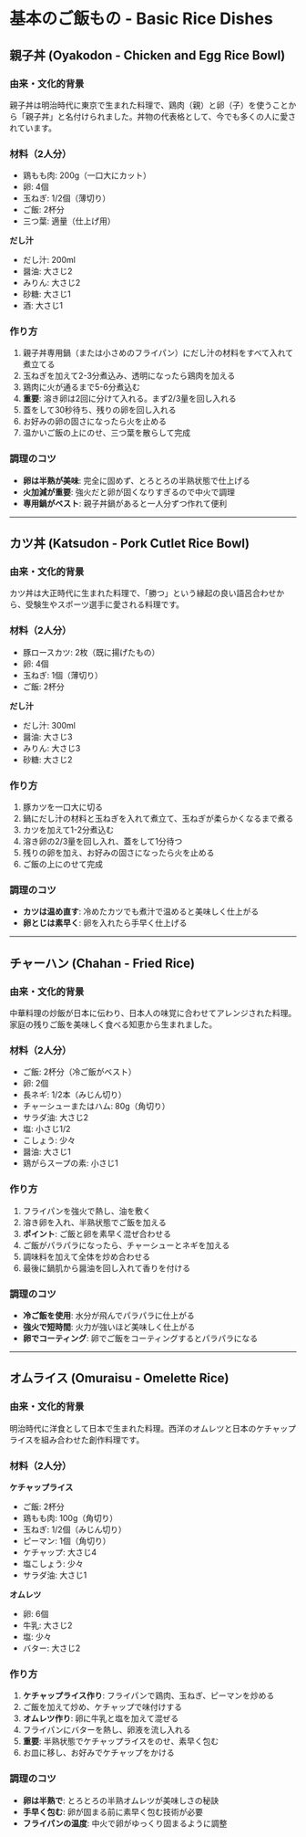 # 基本のご飯もの - Basic Rice Dishes

## 親子丼 (Oyakodon - Chicken and Egg Rice Bowl)

### 由来・文化的背景
親子丼は明治時代に東京で生まれた料理で、鶏肉（親）と卵（子）を使うことから「親子丼」と名付けられました。丼物の代表格として、今でも多くの人に愛されています。

### 材料（2人分）
- 鶏もも肉: 200g（一口大にカット）
- 卵: 4個
- 玉ねぎ: 1/2個（薄切り）
- ご飯: 2杯分
- 三つ葉: 適量（仕上げ用）

**だし汁**
- だし汁: 200ml
- 醤油: 大さじ2
- みりん: 大さじ2
- 砂糖: 大さじ1
- 酒: 大さじ1

### 作り方
1. 親子丼専用鍋（または小さめのフライパン）にだし汁の材料をすべて入れて煮立てる
2. 玉ねぎを加えて2-3分煮込み、透明になったら鶏肉を加える
3. 鶏肉に火が通るまで5-6分煮込む
4. **重要**: 溶き卵は2回に分けて入れる。まず2/3量を回し入れる
5. 蓋をして30秒待ち、残りの卵を回し入れる
6. お好みの卵の固さになったら火を止める
7. 温かいご飯の上にのせ、三つ葉を散らして完成

### 調理のコツ
- **卵は半熟が美味**: 完全に固めず、とろとろの半熟状態で仕上げる
- **火加減が重要**: 強火だと卵が固くなりすぎるので中火で調理
- **専用鍋がベスト**: 親子丼鍋があると一人分ずつ作れて便利

---

## カツ丼 (Katsudon - Pork Cutlet Rice Bowl)

### 由来・文化的背景
カツ丼は大正時代に生まれた料理で、「勝つ」という縁起の良い語呂合わせから、受験生やスポーツ選手に愛される料理です。

### 材料（2人分）
- 豚ロースカツ: 2枚（既に揚げたもの）
- 卵: 4個
- 玉ねぎ: 1個（薄切り）
- ご飯: 2杯分

**だし汁**
- だし汁: 300ml
- 醤油: 大さじ3
- みりん: 大さじ3
- 砂糖: 大さじ2

### 作り方
1. 豚カツを一口大に切る
2. 鍋にだし汁の材料と玉ねぎを入れて煮立て、玉ねぎが柔らかくなるまで煮る
3. カツを加えて1-2分煮込む
4. 溶き卵の2/3量を回し入れ、蓋をして1分待つ
5. 残りの卵を加え、お好みの固さになったら火を止める
6. ご飯の上にのせて完成

### 調理のコツ
- **カツは温め直す**: 冷めたカツでも煮汁で温めると美味しく仕上がる
- **卵とじは素早く**: 卵を入れたら手早く仕上げる

---

## チャーハン (Chahan - Fried Rice)

### 由来・文化的背景
中華料理の炒飯が日本に伝わり、日本人の味覚に合わせてアレンジされた料理。家庭の残りご飯を美味しく食べる知恵から生まれました。

### 材料（2人分）
- ご飯: 2杯分（冷ご飯がベスト）
- 卵: 2個
- 長ネギ: 1/2本（みじん切り）
- チャーシューまたはハム: 80g（角切り）
- サラダ油: 大さじ2
- 塩: 小さじ1/2
- こしょう: 少々
- 醤油: 大さじ1
- 鶏がらスープの素: 小さじ1

### 作り方
1. フライパンを強火で熱し、油を敷く
2. 溶き卵を入れ、半熟状態でご飯を加える
3. **ポイント**: ご飯と卵を素早く混ぜ合わせる
4. ご飯がパラパラになったら、チャーシューとネギを加える
5. 調味料を加えて全体を炒め合わせる
6. 最後に鍋肌から醤油を回し入れて香りを付ける

### 調理のコツ
- **冷ご飯を使用**: 水分が飛んでパラパラに仕上がる
- **強火で短時間**: 火力が強いほど美味しく仕上がる
- **卵でコーティング**: 卵でご飯をコーティングするとパラパラになる

---

## オムライス (Omuraisu - Omelette Rice)

### 由来・文化的背景
明治時代に洋食として日本で生まれた料理。西洋のオムレツと日本のケチャップライスを組み合わせた創作料理です。

### 材料（2人分）
**ケチャップライス**
- ご飯: 2杯分
- 鶏もも肉: 100g（角切り）
- 玉ねぎ: 1/2個（みじん切り）
- ピーマン: 1個（角切り）
- ケチャップ: 大さじ4
- 塩こしょう: 少々
- サラダ油: 大さじ1

**オムレツ**
- 卵: 6個
- 牛乳: 大さじ2
- 塩: 少々
- バター: 大さじ2

### 作り方
1. **ケチャップライス作り**: フライパンで鶏肉、玉ねぎ、ピーマンを炒める
2. ご飯を加えて炒め、ケチャップで味付けする
3. **オムレツ作り**: 卵に牛乳と塩を加えて混ぜる
4. フライパンにバターを熱し、卵液を流し入れる
5. **重要**: 半熟状態でケチャップライスをのせ、素早く包む
6. お皿に移し、お好みでケチャップをかける

### 調理のコツ
- **卵は半熟で**: とろとろの半熟オムレツが美味しさの秘訣
- **手早く包む**: 卵が固まる前に素早く包む技術が必要
- **フライパンの温度**: 中火で卵がゆっくり固まるように調整